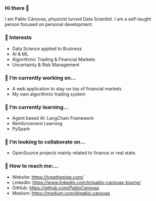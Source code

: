 ### Hi there 👋

I am Pablo Cánovas, physicist turned Data Scientist. I am a self-taught person focused on personal development.

### 💭 Interests
 * Data Science applied to Business
 * AI & ML 
 * Algorithmic Trading & Financial Markets
 * Uncertainty & Risk Management

### 🔨 I’m currently working on...
 * A web application to stay on top of financial markets
 * My own algorithmic trading system
 

### 🥁 I’m currently learning...
 * Agent based AI: LangChain Framework
 * Reinforcement Learning
 * PySpark
 

### 🧲 I’m looking to collaborate on...
 * OpenSource projects mainly related to finance or real state.


### 📡 How to reach me:...
 * Website: https://typethepipe.com/
 * LinkedIn: https://www.linkedin.com/in/pablo-canovas-tourne/
 * GitHub: https://github.com/PabloCanovas
 * Medium: https://medium.com/@pablo.canovas
